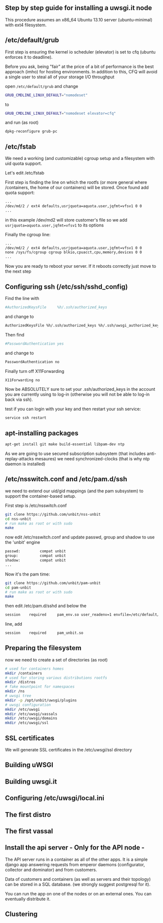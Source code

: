 Step by step guide for installing a uwsgi.it node
-------------------------------------------------

This procedure assumes an x86_64 Ubuntu 13.10 server (ubuntu-minimal) with ext4 filesystem.

/etc/default/grub
-----------------

First step is ensuring the kernel io scheduler (elevator) is set to cfq (ubuntu enforces it to deadline).

Before you ask, being "fair" at the price of a bit of performance is the best approach (imho) for hosting environments. In addition to this, CFQ will avoid a single user to steal all of your storage I/O throughput

open `/etc/default/grub` and change

```sh
GRUB_CMDLINE_LINUX_DEFAULT="nomodeset"
```

to

```sh
GRUB_CMDLINE_LINUX_DEFAULT="nomodeset elevator=cfq"
```

and run (as root)

```sh
dpkg-reconfigure grub-pc
```

/etc/fstab
----------

We need a working (and customizable) cgroup setup and a filesystem with uid quota support.

Let's edit /etc/fstab

First step is finding the line on which the rootfs (or more general where /containers, the home of our containers) will be stored. Once found add quota support:

```sh
...
/dev/md/2 / ext4 defaults,usrjquota=aquota.user,jqfmt=vfsv1 0 0
...
```

in this example /dev/md2 will store customer's file so we add `usrjquota=aquota.user,jqfmt=vfsv1` to its options

Finally the cgroup line:

```sh
...
/dev/md/2 / ext4 defaults,usrjquota=aquota.user,jqfmt=vfsv1 0 0
none /sys/fs/cgroup cgroup blkio,cpuacct,cpu,memory,devices 0 0
...
```

Now you are ready to reboot your server. If it reboots correctly just move to the next step

Configuring ssh (/etc/ssh/sshd_config)
--------------------------------------

Find the line with 

```sh
#AuthorizedKeysFile     %h/.ssh/authorized_keys
```

and change to

```sh
AuthorizedKeysFile %h/.ssh/authorized_keys %h/.ssh/uwsgi_authorized_keys
```

Then find 

```sh
#PasswordAuthentication yes
```

and change to

```sh
PasswordAuthentication no
```

Finally turn off X11Forwarding

```sh
X11Forwarding no
```

Now be ABSOLUTELY sure to set your .ssh/authorized_keys in the account you are currently using to log-in (otherwise you will not be able to log-in back via ssh).

test if you can login with your key and then restart your ssh service:

```sh
service ssh restart
```

apt-installing packages
-----------------------

```sh
apt-get install git make build-essential libpam-dev ntp
```

As we are going to use secured subscription subsystem (that includes anti-replay-attacks mesaures) we need synchronized-clocks (that is why ntp daemon is installed)

/etc/nsswitch.conf and /etc/pam.d/ssh
-------------------------------------

we need to extend our uid/gid mappings (and the pam subsystem) to support the container-based setup.

First step is /etc/nsswitch.conf

```sh
git clone https://github.com/unbit/nss-unbit
cd nss-unbit
# run make as root or with sudo
make
```

now edit /etc/nsswitch.conf and update passwd, group and shadow to use the 'unbit' engine

```sh
passwd:         compat unbit
group:          compat unbit
shadow:         compat unbit
...
```

Now it's the pam time:

```sh
git clone https://github.com/unbit/pam-unbit
cd pam-unbit
# run make as root or with sudo
make
```

then edit /etc/pam.d/sshd and below the

```sh
session    required     pam_env.so user_readenv=1 envfile=/etc/default/locale
```

line, add


```sh
session    required     pam_unbit.so
```


Preparing the filesystem
------------------------

now we need to create a set of directories (as root)

```sh
# used for containers homes
mkdir /containers
# used for storing various distributions rootfs
mkdir /distros
# fake mountpoint for namespaces
mkdir /ns
# uwsgi tree
mkdir -p /opt/unbit/uwsgi/plugins
# uwsgi configuration
mkdir /etc/uwsgi
mkdir /etc/uwsgi/vassals
mkdir /etc/uwsgi/domains
mkdir /etc/uwsgi/ssl
```

SSL certificates
----------------

We will generate SSL certificates in the /etc/uwsgi/ssl directory

Building uWSGI
--------------

Building uwsgi.it
-----------------

Configuring /etc/uwsgi/local.ini
--------------------------------

The first distro
----------------

The first vassal
----------------

Install the api server - Only for the API node -
------------------------------------------------

The API server runs in a container as all of the other apps. It is a simple django app answering requests from emperor daemons (configurator, collector and dominator) and from customers.

Data of customers and containers (as well as servers and their topology) can be stored in a SQL database. (we strongly suggest postgresql for it).

You can run the app on one of the nodes or on an external ones. You can eventually distribute it.


Clustering
----------
